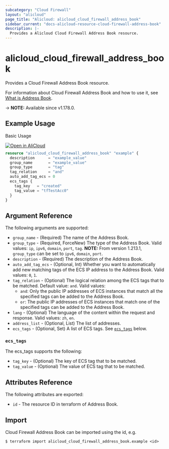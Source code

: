 ```yaml
---
subcategory: "Cloud Firewall"
layout: "alicloud"
page_title: "Alicloud: alicloud_cloud_firewall_address_book"
sidebar_current: "docs-alicloud-resource-cloud-firewall-address-book"
description: |-
  Provides a Alicloud Cloud Firewall Address Book resource.
---
```


# alicloud_cloud_firewall_address_book

Provides a Cloud Firewall Address Book resource.

For information about Cloud Firewall Address Book and how to use it, see [What is Address Book](https://www.alibabacloud.com/help/en/cloud-firewall/developer-reference/api-cloudfw-2017-12-07-addaddressbook).

-> **NOTE:** Available since v1.178.0.

## Example Usage

Basic Usage

<div style="display: block;margin-bottom: 40px;"><div class="oics-button" style="float: right;position: absolute;margin-bottom: 10px;">
  <a href="https://api.aliyun.com/terraform?resource=alicloud_cloud_firewall_address_book&exampleId=25f27cdd-69ee-ab3a-9836-9ee11efea44fac907b7d&activeTab=example&spm=docs.r.cloud_firewall_address_book.0.25f27cdd69&intl_lang=EN_US" target="_blank">
    <img alt="Open in AliCloud" src="https://img.alicdn.com/imgextra/i1/O1CN01hjjqXv1uYUlY56FyX_!!6000000006049-55-tps-254-36.svg" style="max-height: 44px; max-width: 100%;">
  </a>
</div></div>

```terraform
resource "alicloud_cloud_firewall_address_book" "example" {
  description      = "example_value"
  group_name       = "example_value"
  group_type       = "tag"
  tag_relation     = "and"
  auto_add_tag_ecs = 0
  ecs_tags {
    tag_key   = "created"
    tag_value = "tfTestAcc0"
  }
}
```

## Argument Reference

The following arguments are supported:
* `group_name` - (Required) The name of the Address Book.
* `group_type` - (Required, ForceNew) The type of the Address Book. Valid values: `ip`, `ipv6`, `domain`, `port`, `tag`.
**NOTE:** From version 1.213.1, `group_type` can be set to `ipv6`, `domain`, `port`.
* `description` - (Required) The description of the Address Book.
* `auto_add_tag_ecs` - (Optional, Int) Whether you want to automatically add new matching tags of the ECS IP address to the Address Book. Valid values: `0`, `1`.
* `tag_relation` - (Optional) The logical relation among the ECS tags that to be matched. Default value: `and`. Valid values:
  - `and`: Only the public IP addresses of ECS instances that match all the specified tags can be added to the Address Book.
  - `or`: The public IP addresses of ECS instances that match one of the specified tags can be added to the Address Book.
* `lang` - (Optional) The language of the content within the request and response. Valid values: `zh`, `en`.
* `address_list` - (Optional, List) The list of addresses.
* `ecs_tags` - (Optional, Set) A list of ECS tags. See [`ecs_tags`](#ecs_tags) below.

### `ecs_tags`

The ecs_tags supports the following:

* `tag_key` - (Optional) The key of ECS tag that to be matched.
* `tag_value` - (Optional) The value of ECS tag that to be matched.

## Attributes Reference

The following attributes are exported:

* `id` - The resource ID in terraform of Address Book.

## Import

Cloud Firewall Address Book can be imported using the id, e.g.

```shell
$ terraform import alicloud_cloud_firewall_address_book.example <id>
```

